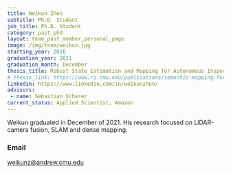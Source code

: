 ```yaml
---
title: Weikun Zhen
subtitle: Ph.D. Student
job_title: Ph.D. Student
category: past_phd
layout: team_past_member_personal_page
image: /img/team/weikun.jpg
starting_year: 2016
graduation_year: 2021
graduation_month: December
thesis_title: Robust State Estimation and Mapping for Autonomous Inspection
# thesis_link: https://www.ri.cmu.edu/publications/semantic-mapping-for-autonomous-navigation-and-exploration/
linkedin: https://www.linkedin.com/in/weikunzhen/
advisors:
 - name: Sebastian Scherer
current_status: Applied Scientist, Amazon
---
```


Weikun graduated in December of 2021. His research focused on LiDAR-camera fusion, SLAM and dense mapping.

### Email
weikunz@andrew.cmu.edu
